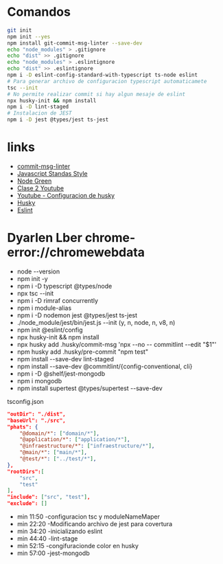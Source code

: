 
# Comandos

```bash
git init
npm init --yes
npm install git-commit-msg-linter --save-dev
echo "node_modules" > .gitignore
echo "dist" >> .gitignore
echo "node_modules" > .eslintignore
echo "dist" >> .eslintignore
npm i -D eslint-config-standard-with-typescript ts-node eslint
# Para generar archivo de configuracion typescript automaticamete
tsc --init 
# No permite realizar commit si hay algun mesaje de eslint
npx husky-init && npm install
npm i -D lint-staged
# Instalacion de JEST
npm i -D jest @types/jest ts-jest

```

# links

- [commit-msg-linter](https://www.npmjs.com/package/git-commit-msg-linter)
- [Javascript Standas Style](https://standardjs.com/)
- [Node Green](https://node.green/#ES2018)
- [Clase 2 Youtube](https://www.youtube.com/watch?v=xIJq9RNGsNQ&list=PLdrSYPg6-NI-fI-6bU0XlwBrkg90XMYKY&index=4)
- [Youtube - Configuracion de husky ](https://www.youtube.com/watch?v=cONX5b9MvKQ)
- [Husky](https://typicode.github.io/husky/#/)
- [Eslint](https://eslint.org/)




# Dyarlen Lber chrome-error://chromewebdata

- node --version
- npm init -y
- npm i -D typescript @types/node
- npx tsc --init
- npm i -D rimraf concurrently
- npm i module-alias
- npm i -D nodemon jest @types/jest ts-jest
- ./node_module/jest/bin/jest.js --init (y, n, node, n, v8, n)
- npm init @eslint/config
- npx husky-init && npm install
- npx husky add .husky/commit-msg 'npx --no -- commitlint --edit "$1"'
- npm husky add .husky/pre-commit "npm test"
- npm install --save-dev lint-staged
- npm install --save-dev @commitlint/{config-conventional, cli}
- npm i -D @shelf/jest-mongodb
- npm i mongodb
- npm install supertest @types/supertest --save-dev

tsconfig.json  
```json
"outDir": "./dist",
"baseUrl": "./src",
"phats": {
    "@domain/*": ["domain/*"],
    "@application/*": ["application/*"],
    "@infraestructure/*": ["infraestructure/*"],
    "@main/*": ["main/*"],
    "@test/*": ["../test/*"],
},
"rootDirs":[
    "src",
    "test"
],
"include": ["src", "test"],
"exclude": []
```
- min 11:50 -configuracion tsc y moduleNameMaper
- min 22:20 -Modificando archivo de jest para covertura
- min 34:20 -inicializando eslint
- min 44:40 -lint-stage 
- min 52:15 -congifuracionde color en husky
- min 57:00 -jest-mongodb
